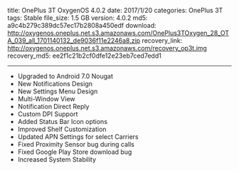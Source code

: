 title: OnePlus 3T OxygenOS 4.0.2
date: 2017/1/20
categories: OnePlus 3T
tags: Stable
file_size: 1.5 GB
version: 4.0.2
md5: a9c4b279c389dc57ec17b2808a450edf
download: http://oxygenos.oneplus.net.s3.amazonaws.com/OnePlus3TOxygen_28_OTA_039_all_1701140132_de9036f11e2246a8.zip
recovery_link:  http://oxygenos.oneplus.net.s3.amazonaws.com/recovery_op3t.img
recovery_md5: ee2f1c21b2cf0dfe12e23eb7ced7edd1

---
* Upgraded to Android 7.0 Nougat
* New Notifications Design
* New Settings Menu Design
* Multi-Window View
* Notification Direct Reply
* Custom DPI Support
* Added Status Bar Icon options
* Improved Shelf Customization
* Updated APN Settings for select Carriers
* Fixed Proximity Sensor bug during calls
* Fixed Google Play Store download bug
* Increased System Stability

